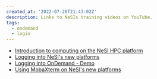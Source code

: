 ```yaml
---
created_at: '2022-07-26T21:43:02Z'
description: Links to NeSIs training videos on YouTube.
tags: 
  - ondemand
  - login
---
```


- [Introduction to computing on the NeSI HPC platform](https://youtu.be/F03UNDRdlZI?si=JkFa_SVM_qxqErGd)
- [Logging into NeSI's new platforms](https://youtu.be/IKihbN-QlIA?si=wWuWuf5Y2VFuGwlp)
- [Logging into OnDemand - Demo](https://youtu.be/wMkmO3lseow?si=fjDjxIgv98E7E94d)
- [Using MobaXterm on NeSI's new platforms ](https://youtu.be/EDBx24Aeel4?si=5vrsJTPLrF_jN3QQ)
